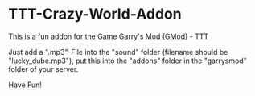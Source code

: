 # TTT-Crazy-World-Addon
This is a fun addon for the Game Garry's Mod (GMod) - TTT

Just add a ".mp3"-File into the "sound" folder (filename should be "lucky_dube.mp3"), put this into the "addons" folder in the "garrysmod" folder of your server.

Have Fun!

